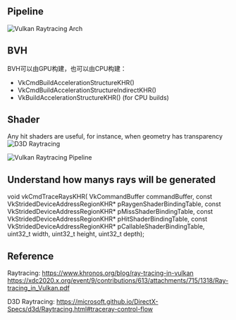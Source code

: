 ## Pipeline
![Vulkan Raytracing Arch](https://www.khronos.org/assets/uploads/blogs/2020-blog-ray-tracing-in-vulkan-figure-7.jpg)


##  BVH

BVH可以由GPU构建，也可以由CPU构建：
- VkCmdBuildAccelerationStructureKHR()
- VkCmdBuildAccelerationStructureIndirectKHR()
- VkBuildAccelerationStructureKHR() (for CPU builds)

## Shader


Any hit shaders are useful, for instance, when geometry has transparency
![D3D Raytracing](https://microsoft.github.io/DirectX-Specs/d3d/images/raytracing/traceRayControlFlow.png)


![Vulkan Raytracing Pipeline](https://www.khronos.org/assets/uploads/blogs/2020-blog-raytracing-img-08_1.png)



## Understand how manys rays will be generated

void vkCmdTraceRaysKHR(
    VkCommandBuffer                             commandBuffer,
    const VkStridedDeviceAddressRegionKHR*      pRaygenShaderBindingTable,
    const VkStridedDeviceAddressRegionKHR*      pMissShaderBindingTable,
    const VkStridedDeviceAddressRegionKHR*      pHitShaderBindingTable,
    const VkStridedDeviceAddressRegionKHR*      pCallableShaderBindingTable,
    uint32_t                                    width,
    uint32_t                                    height,
    uint32_t                                    depth);




## Reference

Raytracing: 
https://www.khronos.org/blog/ray-tracing-in-vulkan
https://xdc2020.x.org/event/9/contributions/613/attachments/715/1318/Ray-tracing_in_Vulkan.pdf


D3D Raytracing:
https://microsoft.github.io/DirectX-Specs/d3d/Raytracing.html#traceray-control-flow
